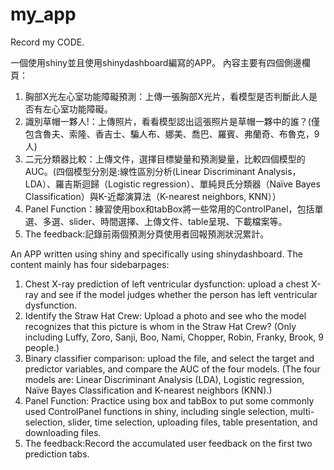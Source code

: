 # my_app

Record my CODE.

一個使用shiny並且使用shinydashboard編寫的APP。
內容主要有四個側邊欄頁：
1. 胸部X光左心室功能障礙預測：上傳一張胸部X光片，看模型是否判斷此人是否有左心室功能障礙。
2. 識別草帽一夥人!：上傳照片，看看模型認出這張照片是草帽一夥中的誰？(僅包含魯夫、索隆、香吉士、騙人布、娜美、喬巴、羅賓、弗蘭奇、布魯克，9人)
3. 二元分類器比較：上傳文件，選擇目標變量和預測變量，比較四個模型的AUC。(四個模型分別是:線性區別分析(Linear Discriminant Analysis，LDA）、羅吉斯迴歸（Logistic regression）、單純貝氏分類器（Naïve Bayes Classification）與K-近鄰演算法（K-nearest neighbors, KNN））
4. Panel Function：練習使用box和tabBox將一些常用的ControlPanel，包括單選、多選、slider、時間選擇、上傳文件、table呈現、下載檔案等。
5. The feedback:記錄前兩個預測分頁使用者回報預測狀況累計。

An APP written using shiny and specifically using shinydashboard.
The content mainly has four sidebarpages:
1. Chest X-ray prediction of left ventricular dysfunction: upload a chest X-ray and see if the model judges whether the person has left ventricular dysfunction.
2. Identify the Straw Hat Crew: Upload a photo and see who the model recognizes that this picture is whom in the Straw Hat Crew? (Only including Luffy, Zoro, Sanji, Boo, Nami, Chopper, Robin, Franky, Brook, 9 people.)
3. Binary classifier comparison: upload the file, and select the target and predictor variables, and compare the AUC of the four models. (The four models are: Linear Discriminant Analysis (LDA), Logistic regression, Naïve Bayes Classification and K-nearest neighbors (KNN).)
4. Panel Function: Practice using box and tabBox to put some commonly used ControlPanel functions in shiny, including single selection, multi-selection, slider, time selection, uploading files, table presentation, and downloading files.
5. The feedback:Record the accumulated user feedback on the first two prediction tabs.


